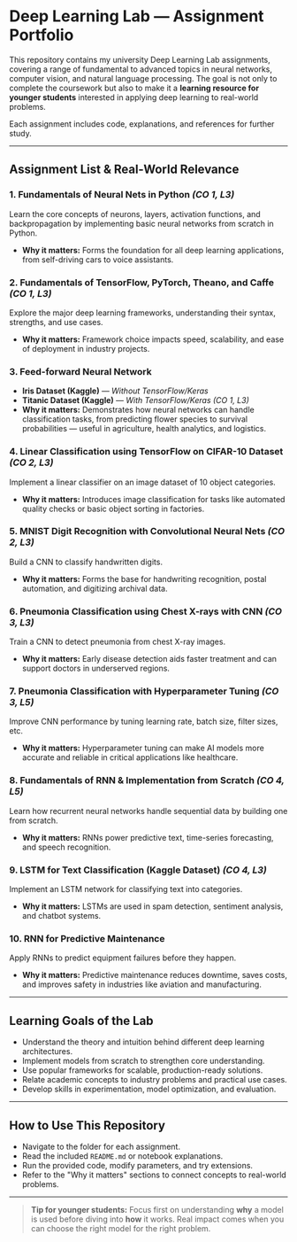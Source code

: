 # Deep Learning Lab — Assignment Portfolio

This repository contains my university Deep Learning Lab assignments, covering a range of fundamental to advanced topics in neural networks, computer vision, and natural language processing. The goal is not only to complete the coursework but also to make it a **learning resource for younger students** interested in applying deep learning to real-world problems.

Each assignment includes code, explanations, and references for further study.

---

## **Assignment List & Real-World Relevance**

### **1. Fundamentals of Neural Nets in Python** *(CO 1, L3)*

Learn the core concepts of neurons, layers, activation functions, and backpropagation by implementing basic neural networks from scratch in Python.

* **Why it matters:** Forms the foundation for all deep learning applications, from self-driving cars to voice assistants.

### **2. Fundamentals of TensorFlow, PyTorch, Theano, and Caffe** *(CO 1, L3)*

Explore the major deep learning frameworks, understanding their syntax, strengths, and use cases.

* **Why it matters:** Framework choice impacts speed, scalability, and ease of deployment in industry projects.

### **3. Feed-forward Neural Network**

* **Iris Dataset (Kaggle)** — *Without TensorFlow/Keras*
* **Titanic Dataset (Kaggle)** — *With TensorFlow/Keras*
  *(CO 1, L3)*
* **Why it matters:** Demonstrates how neural networks can handle classification tasks, from predicting flower species to survival probabilities — useful in agriculture, health analytics, and logistics.

### **4. Linear Classification using TensorFlow on CIFAR-10 Dataset** *(CO 2, L3)*

Implement a linear classifier on an image dataset of 10 object categories.

* **Why it matters:** Introduces image classification for tasks like automated quality checks or basic object sorting in factories.

### **5. MNIST Digit Recognition with Convolutional Neural Nets** *(CO 2, L3)*

Build a CNN to classify handwritten digits.

* **Why it matters:** Forms the base for handwriting recognition, postal automation, and digitizing archival data.

### **6. Pneumonia Classification using Chest X-rays with CNN** *(CO 3, L3)*

Train a CNN to detect pneumonia from chest X-ray images.

* **Why it matters:** Early disease detection aids faster treatment and can support doctors in underserved regions.

### **7. Pneumonia Classification with Hyperparameter Tuning** *(CO 3, L5)*

Improve CNN performance by tuning learning rate, batch size, filter sizes, etc.

* **Why it matters:** Hyperparameter tuning can make AI models more accurate and reliable in critical applications like healthcare.

### **8. Fundamentals of RNN & Implementation from Scratch** *(CO 4, L5)*

Learn how recurrent neural networks handle sequential data by building one from scratch.

* **Why it matters:** RNNs power predictive text, time-series forecasting, and speech recognition.

### **9. LSTM for Text Classification (Kaggle Dataset)** *(CO 4, L3)*

Implement an LSTM network for classifying text into categories.

* **Why it matters:** LSTMs are used in spam detection, sentiment analysis, and chatbot systems.

### **10. RNN for Predictive Maintenance**

Apply RNNs to predict equipment failures before they happen.

* **Why it matters:** Predictive maintenance reduces downtime, saves costs, and improves safety in industries like aviation and manufacturing.

---

## **Learning Goals of the Lab**

* Understand the theory and intuition behind different deep learning architectures.
* Implement models from scratch to strengthen core understanding.
* Use popular frameworks for scalable, production-ready solutions.
* Relate academic concepts to industry problems and practical use cases.
* Develop skills in experimentation, model optimization, and evaluation.

---

## **How to Use This Repository**

* Navigate to the folder for each assignment.
* Read the included `README.md` or notebook explanations.
* Run the provided code, modify parameters, and try extensions.
* Refer to the "Why it matters" sections to connect concepts to real-world problems.

---

> **Tip for younger students:** Focus first on understanding **why** a model is used before diving into **how** it works. Real impact comes when you can choose the right model for the right problem.
